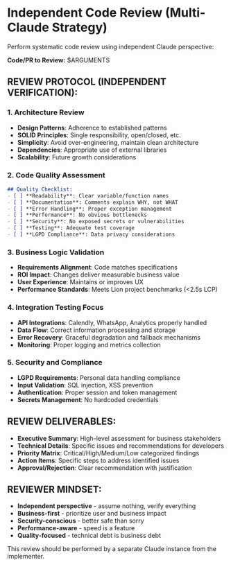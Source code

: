 # Independent Code Review (Multi-Claude Strategy)

Perform systematic code review using independent Claude perspective:

**Code/PR to Review:** $ARGUMENTS

## REVIEW PROTOCOL (INDEPENDENT VERIFICATION):

### 1. **Architecture Review**
- **Design Patterns**: Adherence to established patterns
- **SOLID Principles**: Single responsibility, open/closed, etc.
- **Simplicity**: Avoid over-engineering, maintain clean architecture
- **Dependencies**: Appropriate use of external libraries
- **Scalability**: Future growth considerations

### 2. **Code Quality Assessment**
```markdown
## Quality Checklist:
- [ ] **Readability**: Clear variable/function names
- [ ] **Documentation**: Comments explain WHY, not WHAT
- [ ] **Error Handling**: Proper exception management
- [ ] **Performance**: No obvious bottlenecks
- [ ] **Security**: No exposed secrets or vulnerabilities
- [ ] **Testing**: Adequate test coverage
- [ ] **LGPD Compliance**: Data privacy considerations
```

### 3. **Business Logic Validation**
- **Requirements Alignment**: Code matches specifications
- **ROI Impact**: Changes deliver measurable business value
- **User Experience**: Maintains or improves UX
- **Performance Standards**: Meets Lion project benchmarks (<2.5s LCP)

### 4. **Integration Testing Focus**
- **API Integrations**: Calendly, WhatsApp, Analytics properly handled
- **Data Flow**: Correct information processing and storage
- **Error Recovery**: Graceful degradation and fallback mechanisms
- **Monitoring**: Proper logging and metrics collection

### 5. **Security and Compliance**
- **LGPD Requirements**: Personal data handling compliance
- **Input Validation**: SQL injection, XSS prevention
- **Authentication**: Proper session and token management
- **Secrets Management**: No hardcoded credentials

## REVIEW DELIVERABLES:
- **Executive Summary**: High-level assessment for business stakeholders
- **Technical Details**: Specific issues and recommendations for developers
- **Priority Matrix**: Critical/High/Medium/Low categorized findings
- **Action Items**: Specific steps to address identified issues
- **Approval/Rejection**: Clear recommendation with justification

## REVIEWER MINDSET:
- **Independent perspective** - assume nothing, verify everything
- **Business-first** - prioritize user and business impact
- **Security-conscious** - better safe than sorry
- **Performance-aware** - speed is a feature
- **Quality-focused** - technical debt is business debt

This review should be performed by a separate Claude instance from the implementer.